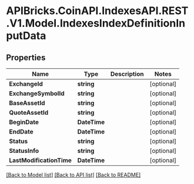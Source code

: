 # APIBricks.CoinAPI.IndexesAPI.REST.V1.Model.IndexesIndexDefinitionInputData

## Properties

Name | Type | Description | Notes
------------ | ------------- | ------------- | -------------
**ExchangeId** | **string** |  | [optional] 
**ExchangeSymbolId** | **string** |  | [optional] 
**BaseAssetId** | **string** |  | [optional] 
**QuoteAssetId** | **string** |  | [optional] 
**BeginDate** | **DateTime** |  | [optional] 
**EndDate** | **DateTime** |  | [optional] 
**Status** | **string** |  | [optional] 
**StatusInfo** | **string** |  | [optional] 
**LastModificationTime** | **DateTime** |  | [optional] 

[[Back to Model list]](../../README.md#documentation-for-models) [[Back to API list]](../../README.md#documentation-for-api-endpoints) [[Back to README]](../../README.md)


